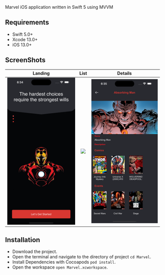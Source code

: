 Marvel iOS application written in Swift 5 using MVVM 

## Requirements

- Swift 5.0+
- Xcode 13.0+
- iOS 13.0+ 

## ScreenShots 

| Landing | List  | Details |
| :-: | :-: | :-: |
| <img src="Assets/landing.png"/> | <img src="Assets/list.png"/> | <img src="Assets/details.png"/>


## Installation

* Download the project.
* Open the terminal and navigate to the directory of project ```cd Marvel```.
* Install Dependencies with Cocoapods ```pod install```.
* Open the workspace ```open Marvel.xcworkspace```.
  
